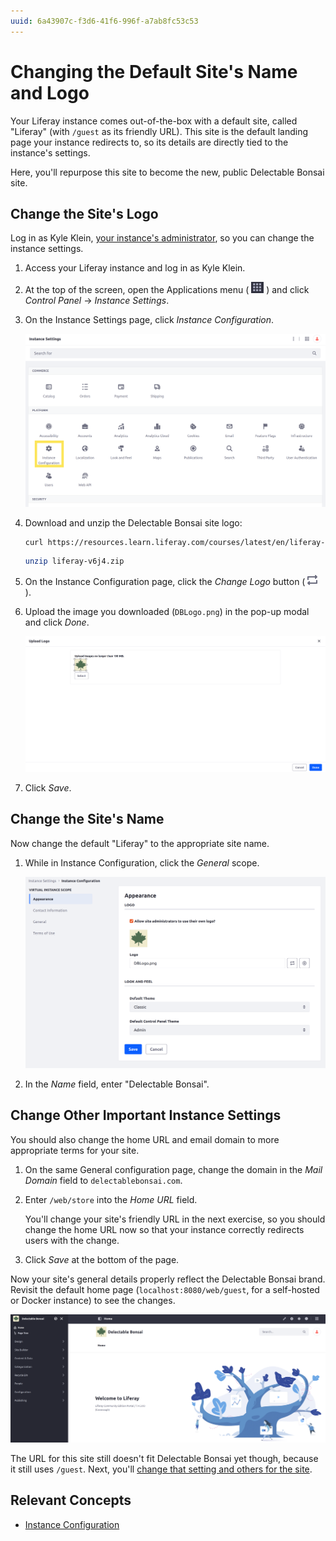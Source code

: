 ```yaml
---
uuid: 6a43907c-f3d6-41f6-996f-a7ab8fc53c53
---
```

# Changing the Default Site's Name and Logo

Your Liferay instance comes out-of-the-box with a default site, called "Liferay" (with `/guest` as its friendly URL). This site is the default landing page your instance redirects to, so its details are directly tied to the instance's settings. 

Here, you'll repurpose this site to become the new, public Delectable Bonsai site.

## Change the Site's Logo

Log in as Kyle Klein, [your instance's administrator](https://learn.liferay.com/w/courses/liferay-administrator/users-accounts-organizations/managing-users#create-an-administrator), so you can change the instance settings.

1. Access your Liferay instance and log in as Kyle Klein.

1. At the top of the screen, open the Applications menu ( ![Applications menu](../../../images/icon-applications-menu.png) ) and click *Control Panel* &rarr; *Instance Settings*.

1. On the Instance Settings page, click *Instance Configuration*.

    ![The default site's name and logo are set on the Instance Configuration screen.](./changing-the-default-sites-name-and-logo/images/01.png)

1. Download and unzip the Delectable Bonsai site logo:

    ```bash
    curl https://resources.learn.liferay.com/courses/latest/en/liferay-v6j4.zip -O
    ```

    ```bash
    unzip liferay-v6j4.zip
    ```

1. On the Instance Configuration page, click the *Change Logo* button ( ![Change icon](../../../images/icon-change.png) ).

1. Upload the image you downloaded (`DBLogo.png`) in the pop-up modal and click *Done*.

    ![Use the pop-up modal to upload the Delectable Bonsai logo.](./changing-the-default-sites-name-and-logo/images/02.png)

1. Click *Save*.

## Change the Site's Name

Now change the default "Liferay" to the appropriate site name.

1. While in Instance Configuration, click the *General* scope.

    ![Click the General scope to change the site's name.](./changing-the-default-sites-name-and-logo/images/03.png)

1. In the *Name* field, enter "Delectable Bonsai".

## Change Other Important Instance Settings

You should also change the home URL and email domain to more appropriate terms for your site.

1. On the same General configuration page, change the domain in the *Mail Domain* field to `delectablebonsai.com`.

1. Enter `/web/store` into the *Home URL* field.

    You'll change your site's friendly URL in the next exercise, so you should change the home URL now so that your instance correctly redirects users with the change.

1. Click *Save* at the bottom of the page.

Now your site's general details properly reflect the Delectable Bonsai brand. Revisit the default home page (`localhost:8080/web/guest`, for a self-hosted or Docker instance) to see the changes.

![The default home page now has the Delectable Bonsai name and logo.](./changing-the-default-sites-name-and-logo/images/05.png)

The URL for this site still doesn't fit Delectable Bonsai yet though, because it still uses `/guest`. Next, you'll [change that setting and others for the site](./changing-your-public-sites-settings.md).

## Relevant Concepts

* [Instance Configuration](https://learn.liferay.com/w/dxp/system-administration/configuring-liferay/virtual-instances/instance-configuration)
